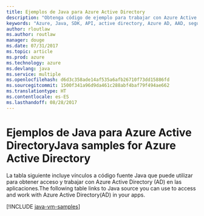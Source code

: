 ```yaml
---
title: Ejemplos de Java para Azure Active Directory
description: "Obtenga código de ejemplo para trabajar con Azure Active Directory desde aplicaciones Java."
keywords: "Azure, Java, SDK, API, active directory, Azure AD, AAD, seguridad, inicio de sesión, autenticación, SSO, SAML"
author: rloutlaw
ms.author: routlaw
manager: douge
ms.date: 07/31/2017
ms.topic: article
ms.prod: azure
ms.technology: azure
ms.devlang: java
ms.service: multiple
ms.openlocfilehash: d6d3c358ade14af535a6afb26710f73dd15886fd
ms.sourcegitcommit: 1500f341a96d9da461c288abf4baf79f494ae662
ms.translationtype: HT
ms.contentlocale: es-ES
ms.lasthandoff: 08/28/2017
---
```

# <a name="java-samples-for-azure-active-directory"></a><span data-ttu-id="1ce60-104">Ejemplos de Java para Azure Active Directory</span><span class="sxs-lookup"><span data-stu-id="1ce60-104">Java samples for Azure Active Directory</span></span>

<span data-ttu-id="1ce60-105">La tabla siguiente incluye vínculos a código fuente Java que puede utilizar para obtener acceso y trabajar con Azure Active Directory (AD) en las aplicaciones.</span><span class="sxs-lookup"><span data-stu-id="1ce60-105">The following table links to Java source you can use to access and work with Azure Active Directory(AD) in your apps.</span></span>

[!INCLUDE [java-vm-samples](includes/java-aad-samples.md)]